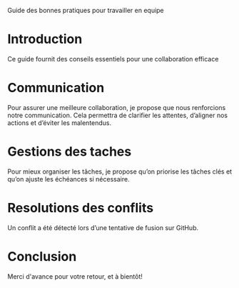 Guide des bonnes pratiques pour travailler en equipe
# Introduction 
Ce guide fournit des conseils essentiels pour une collaboration efficace

# Communication
Pour assurer une meilleure collaboration, je propose que nous renforcions notre communication. Cela permettra de clarifier les attentes, d’aligner nos actions et d’éviter les malentendus.

# Gestions des taches
Pour mieux organiser les tâches, je propose qu’on priorise les tâches clés et qu’on ajuste les échéances si nécessaire.

# Resolutions des conflits
Un conflit a été détecté lors d’une tentative de fusion sur GitHub.

# Conclusion
Merci d'avance pour votre retour, et à bientôt!
